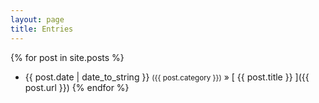 ```yaml
---
layout: page
title: Entries
---
```


{% for post in site.posts %}
  * {{ post.date | date_to_string }} <small>({{ post.category }})</small> &raquo; [ {{ post.title }} ]({{ post.url }})
{% endfor %}
